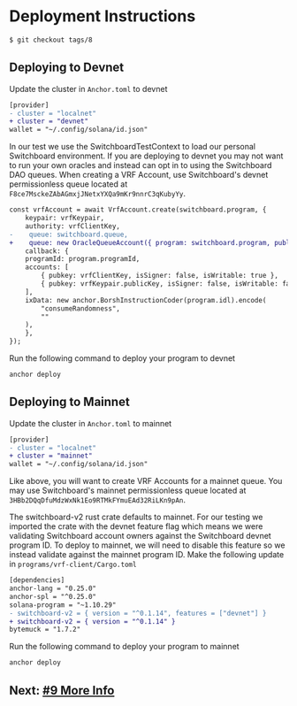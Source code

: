 # Deployment Instructions

```bash
$ git checkout tags/8
```

## Deploying to Devnet

Update the cluster in `Anchor.toml` to devnet

```diff
[provider]
- cluster = "localnet"
+ cluster = "devnet"
wallet = "~/.config/solana/id.json"
```

In our test we use the SwitchboardTestContext to load our personal Switchboard
environment. If you are deploying to devnet you may not want to run your own
oracles and instead can opt in to using the Switchboard DAO queues. When
creating a VRF Account, use Switchboard's devnet permissionless queue located at
`F8ce7MsckeZAbAGmxjJNetxYXQa9mKr9nnrC3qKubyYy`.

```diff
const vrfAccount = await VrfAccount.create(switchboard.program, {
    keypair: vrfKeypair,
    authority: vrfClientKey,
-    queue: switchboard.queue,
+    queue: new OracleQueueAccount({ program: switchboard.program, publicKey: new PublicKey("F8ce7MsckeZAbAGmxjJNetxYXQa9mKr9nnrC3qKubyYy") }),
    callback: {
    programId: program.programId,
    accounts: [
        { pubkey: vrfClientKey, isSigner: false, isWritable: true },
        { pubkey: vrfKeypair.publicKey, isSigner: false, isWritable: false },
    ],
    ixData: new anchor.BorshInstructionCoder(program.idl).encode(
        "consumeRandomness",
        ""
    ),
    },
});
```

Run the following command to deploy your program to devnet

```bash
anchor deploy
```

## Deploying to Mainnet

Update the cluster in `Anchor.toml` to mainnet

```diff
[provider]
- cluster = "localnet"
+ cluster = "mainnet"
wallet = "~/.config/solana/id.json"
```

Like above, you will want to create VRF Accounts for a mainnet queue. You may
use Switchboard's mainnet permissionless queue located at
`3HBb2DQqDfuMdzWxNk1Eo9RTMkFYmuEAd32RiLKn9pAn`.

The switchboard-v2 rust crate defaults to mainnet. For our testing we imported
the crate with the devnet feature flag which means we were validating
Switchboard account owners against the Switchboard devnet program ID. To deploy
to mainnet, we will need to disable this feature so we instead validate against
the mainnet program ID. Make the following update in
`programs/vrf-client/Cargo.toml`

```diff
[dependencies]
anchor-lang = "0.25.0"
anchor-spl = "^0.25.0"
solana-program = "~1.10.29"
- switchboard-v2 = { version = "^0.1.14", features = ["devnet"] }
+ switchboard-v2 = { version = "^0.1.14" }
bytemuck = "1.7.2"
```

Run the following command to deploy your program to mainnet

```bash
anchor deploy
```

## Next: [#9 More Info](/00_walkthrough/9_more_info.md)
